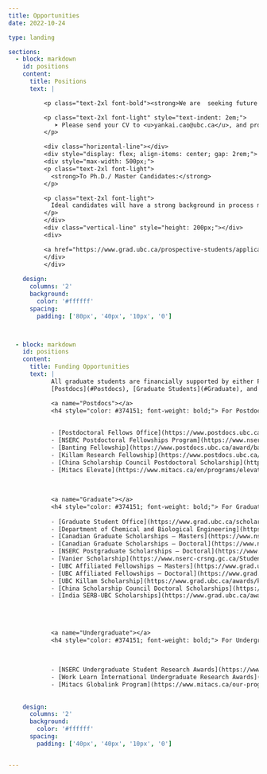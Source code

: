 ```yaml
---
title: Opportunities
date: 2022-10-24

type: landing

sections:
  - block: markdown
    id: positions
    content: 
      title: Positions
      text: |

          <p class="text-2xl font-bold"><strong>We are  seeking future postdoctoral researchers, graduate students, visiting students, and undergraduate students.</strong></p>

          <p class="text-2xl font-light" style="text-indent: 2em;">
             ➤ Please send your CV to <u>yankai.cao@ubc.ca</u>, and provide the following information: degree program and university, graduation year, GPA, class rank, English proficiency test score, desired start date, research summary, and future research plans (for postdocs). 
          </p>

          <div class="horizontal-line"></div>
          <div style="display: flex; align-items: center; gap: 2rem;">
          <div style="max-width: 500px;"> 
          <p class="text-2xl font-light"> 
            <strong>To Ph.D./ Master Candidates:</strong>
          </p>

          <p class="text-2xl font-light"> 
            Ideal candidates will have a strong background in process modeling, control, optimization, and excellent communication skills. Students with a major in Control Engineering, Chemical Engineering, Automation Engineering, Systems Engineering, Industrial Engineering, Computer Science or Applied Mathematics are preferred.
          </p>
          </div>
          <div class="vertical-line" style="height: 200px;"></div>
          <div>

          <a href="https://www.grad.ubc.ca/prospective-students/application-admission" class="btn btn-outline" class="text-2xl font-light">→ Apply Now</a>
          </div>
          </div>
    
    design:
      columns: '2'
      background:
        color: '#ffffff'   
      spacing:
        padding: ['80px', '40px', '10px', '0']



  - block: markdown
    id: positions
    content: 
      title: Funding Opportunities
      text: |
            All graduate students are financially supported by either PI’s research funds or scholarships. Students holding major scholarships (e.g. NSERC) or other confirmed funding sources, are more likely to be accepted and should indicate this in their communication. Scholarship holders are also provided with an additional top-up from PI’s research funds. The following are funding opportunities for 
            [Postdocs](#Postdocs), [Graduate Students](#Graduate), and [Undergraduate Students](#Undergraduate).

            <a name="Postdocs"></a> 
            <h4 style="color: #374151; font-weight: bold;"> For Postdocs </h4>
             
            
            - [Postdoctoral Fellows Office](https://www.postdocs.ubc.ca/awards-funding)
            - [NSERC Postdoctoral Fellowships Program](https://www.nserc-crsng.gc.ca/Students-Etudiants/PD-NP/PDF-BP_eng.asp)
            - [Banting Fellowship](https://www.postdocs.ubc.ca/award/banting-postdoctoral-fellowships-program)
            - [Killam Research Fellowship](https://www.postdocs.ubc.ca/award/killam-postdoctoral-research-fellowship)
            - [China Scholarship Council Postdoctoral Scholarship](https://www.postdocs.ubc.ca/award/ubc-healthy-aging-postdoctoral-fellowship)
            - [Mitacs Elevate](https://www.mitacs.ca/en/programs/elevate/program-details)
            
             
            
            <a name="Graduate"></a>
            <h4 style="color: #374151; font-weight: bold;"> For Graduate Students </h4>
            
            - [Graduate Student Office](https://www.grad.ubc.ca/scholarships-awards-funding/award-opportunities)
            - [Department of Chemical and Biological Engineering](https://chbe.ubc.ca/graduate/awards-and-funding-opportunities/)
            - [Canadian Graduate Scholarships – Masters](https://www.nserc-crsng.gc.ca/Students-Etudiants/PG-CS/CGSM-BESCM_eng.asp)
            - [Canadian Graduate Scholarships – Doctoral](https://www.nserc-crsng.gc.ca/Students-Etudiants/PG-CS/CGSD-BESCD_eng.asp)
            - [NSERC Postgraduate Scholarships – Doctoral](https://www.nserc-crsng.gc.ca/Students-Etudiants/PG-CS/BellandPostgrad-BelletSuperieures_eng.asp)
            - [Vanier Scholarship](https://www.nserc-crsng.gc.ca/Students-Etudiants/PG-CS/VanierCGS-VanierBESC_eng.asp)
            - [UBC Affiliated Fellowships – Masters](https://www.grad.ubc.ca/awards/affiliated-fellowships-masters-program)
            - [UBC Affiliated Fellowships – Doctoral](https://www.grad.ubc.ca/awards/affiliated-fellowships-doctoral-program)
            - [UBC Killam Scholarship](https://www.grad.ubc.ca/awards/killam-doctoral-scholarships)
            - [China Scholarship Council Doctoral Scholarships](https://www.grad.ubc.ca/awards/china-scholarship-council-doctoral-scholarships)
            - [India SERB-UBC Scholarships](https://www.grad.ubc.ca/awards/serb-ubc-scholarship)
             
            
             
            
            <a name="Undergraduate"></a>
            <h4 style="color: #374151; font-weight: bold;"> For Undergraduate Students </h4>
 
             
            
            - [NSERC Undergraduate Student Research Awards](https://www.grad.ubc.ca/scholarships-awards-funding/award-opportunities)
            - [Work Learn International Undergraduate Research Awards](https://students.ubc.ca/career/ubc-experiences/work-learn-international-undergraduate-research-awards/)
            - [Mitacs Globalink Program](https://www.mitacs.ca/our-programs/globalink-graduate-fellowship/#student)
 
    
    design:
      columns: '2'
      background:
        color: '#ffffff'   
      spacing:
        padding: ['40px', '40px', '10px', '0']


---    
```


 
 

